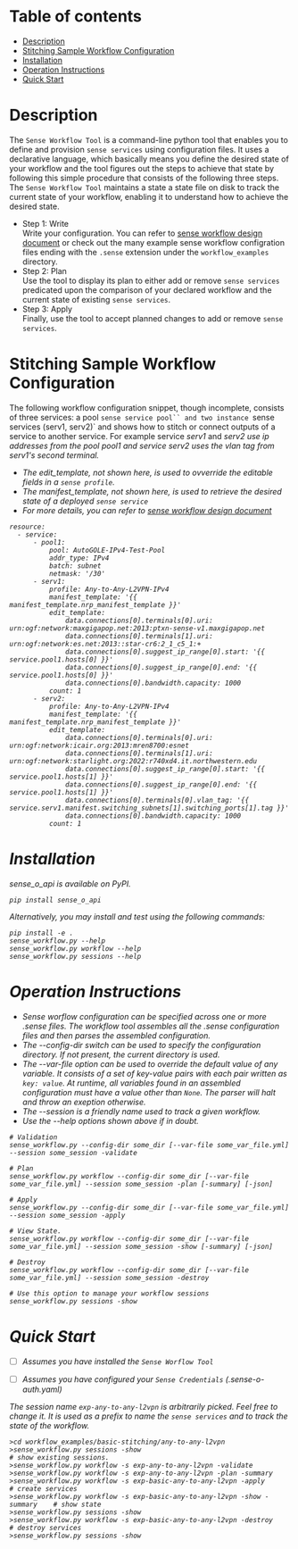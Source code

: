 # Table of contents

 - [Description](#descr)
 - [Stitching Sample Workflow Configuration](#wconfig)
 - [Installation](#install)
 - [Operation Instructions](#operate)
 - [Quick Start](#quickstart)

# <a name="descr"></a>Description
The `Sense Workflow Tool` is a command-line python tool that enables you to define and provision `sense services` using configuration files. It uses a declarative language, which basically means you define the desired state of your workflow and the tool figures out the steps to achieve that state by following this simple procedure that consists of the following three steps. The `Sense Workflow Tool` maintains a state
a state file on disk to track the current state of your workflow, enabling it to understand how to achieve the desired state.

- Step 1: Write
<br>Write your configuration. You can refer to [sense workflow design document](./docs/workflow_design.md) or check out the many example sense workflow configration files ending with the `.sense` extension under the `workflow_examples` directory.
- Step 2: Plan
<br>Use the tool to display its plan to either add or remove `sense services` predicated upon the comparison of your declared workflow and the current state of existing `sense services`.
- Step 3: Apply
<br> Finally, use the tool to accept planned changes to add or remove `sense services`. 

# <a name="wconfig"></a>Stitching Sample Workflow Configuration

The following workflow configuration snippet, though incomplete, consists of three services: a pool `sense service pool`` and two instance `sense services (serv1, serv2)` and shows how to stitch or connect outputs of a service to another service. For example service <i>serv1</i> and <i>serv2<i> use ip addresses from the pool <i>pool1</i> and service <i>serv2</i> uses the vlan tag from <i>serv1<i>'s second terminal.

- The <i>edit_template</i>, not shown here, is used to ovverride the editable fields in a `sense profile`.
- The <i>manifest_template</i>, not shown here, is used to retrieve the desired state of a deployed `sense service`
- For more details, you can refer to [sense workflow design document](./docs/workflow_design.md)

```
resource:
  - service:
      - pool1:
          pool: AutoGOLE-IPv4-Test-Pool
          addr_type: IPv4
          batch: subnet
          netmask: '/30'
      - serv1:
          profile: Any-to-Any-L2VPN-IPv4
          manifest_template: '{{ manifest_template.nrp_manifest_template }}'
          edit_template:
              data.connections[0].terminals[0].uri: urn:ogf:network:maxgigapop.net:2013:ptxn-sense-v1.maxgigapop.net
              data.connections[0].terminals[1].uri: urn:ogf:network:es.net:2013::star-cr6:2_1_c5_1:+
              data.connections[0].suggest_ip_range[0].start: '{{ service.pool1.hosts[0] }}'
              data.connections[0].suggest_ip_range[0].end: '{{ service.pool1.hosts[0] }}'
              data.connections[0].bandwidth.capacity: 1000
          count: 1
      - serv2:
          profile: Any-to-Any-L2VPN-IPv4
          manifest_template: '{{ manifest_template.nrp_manifest_template }}'
          edit_template:
              data.connections[0].terminals[0].uri: urn:ogf:network:icair.org:2013:mren8700:esnet
              data.connections[0].terminals[1].uri: urn:ogf:network:starlight.org:2022:r740xd4.it.northwestern.edu 
              data.connections[0].suggest_ip_range[0].start: '{{ service.pool1.hosts[1] }}'
              data.connections[0].suggest_ip_range[0].end: '{{ service.pool1.hosts[1] }}'
              data.connections[0].terminals[0].vlan_tag: '{{ service.serv1.manifest.switching_subnets[1].switching_ports[1].tag }}'
              data.connections[0].bandwidth.capacity: 1000
          count: 1
```

# <a name="install"></a>Installation

sense_o_api is available on PyPI.
```
pip install sense_o_api
```


Alternatively, you may install and test using the following commands:
```
pip install -e .
sense_workflow.py --help
sense_workflow.py workflow --help
sense_workflow.py sessions --help
```

# <a name="operate"></a>Operation Instructions
- Sense worflow configuration can be specified across one or more <i>.sense<i> files. The workflow tool assembles all the .sense configuration files and then parses the assembled configuration.  
- The <i>--config-dir</i> switch can be used to specify the configuration directory.  If  not present, the current directory is used. 
- The --var-file option can be used to override the default value of any variable. It consists of a set of key-value pairs with each pair written as ```key: value```. At runtime, all variables found in an assembled configuration must have a value other than ```None```. The parser will halt and throw an exeption otherwise. 
- The --session is a friendly name used to track a given workflow.  
- Use the --help options shown above if in doubt.

```
# Validation
sense_workflow.py --config-dir some_dir [--var-file some_var_file.yml] --session some_session -validate

# Plan
sense_workflow.py workflow --config-dir some_dir [--var-file some_var_file.yml] --session some_session -plan [-summary] [-json]

# Apply
sense_workflow.py --config-dir some_dir [--var-file some_var_file.yml] --session some_session -apply

# View State. 
sense_workflow.py workflow --config-dir some_dir [--var-file some_var_file.yml] --session some_session -show [-summary] [-json]

# Destroy
sense_workflow.py workflow --config-dir some_dir [--var-file some_var_file.yml] --session some_session -destroy

# Use this option to manage your workflow sessions
sense_workflow.py sessions -show
```

# <a name="quickstart"></a>Quick Start

- [ ] Assumes you have installed the `Sense Worflow Tool`
- [ ] Assumes you have configured your `Sense Credentials` (.sense-o-auth.yaml)


The session name `exp-any-to-any-l2vpn` is arbitrarily picked. Feel free to change it. It is used as a prefix to
name the `sense services` and to track the state of the workflow. 

```
>cd workflow_examples/basic-stitching/any-to-any-l2vpn
>sense_workflow.py sessions -show                                           # show existing sessions.
>sense_workflow.py workflow -s exp-any-to-any-l2vpn -validate
>sense_workflow.py workflow -s exp-any-to-any-l2vpn -plan -summary
>sense_workflow.py workflow -s exp-basic-any-to-any-l2vpn -apply            # create services
>sense_workflow.py workflow -s exp-basic-any-to-any-l2vpn -show -summary    # show state
>sense_workflow.py sessions -show
>sense_workflow.py workflow -s exp-basic-any-to-any-l2vpn -destroy          # destroy services
>sense_workflow.py sessions -show
```
